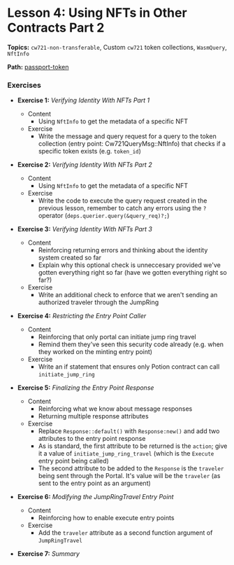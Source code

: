 # Lesson 4: Using NFTs in Other Contracts Part 2

**Topics:** `cw721-non-transferable`, Custom `cw721` token collections, `WasmQuery`, `NftInfo`

**Path:** [passport-token](https://github.com/drewstaylor/area-52-course-2/tree/main/nft/passport-token)

### Exercises

- **Exercise 1:** _Verifying Identity With NFTs Part 1_
  - Content
    - Using `NftInfo` to get the metadata of a specific NFT
  - Exercise
    - Write the message and query request for a query to the token collection (entry point: Cw721QueryMsg::NftInfo) that checks if a specific token exists (e.g. `token_id`)

- **Exercise 2:** _Verifying Identity With NFTs Part 2_
  - Content
    - Using `NftInfo` to get the metadata of a specific NFT
  - Exercise
    - Write the code to execute the query request created in the previous lesson, remember to catch any errors using the `?` operator (`deps.querier.query(&query_req)?;`)

- **Exercise 3:** _Verifying Identity With NFTs Part 3_
  - Content
    - Reinforcing returning errors and thinking about the identity system created so far
    - Explain why this optional check is unneccesary provided we've gotten everything right so far (have we gotten everything right so far?)
  - Exercise
    - Write an additional check to enforce that we aren't sending an authorized traveler through the JumpRing

- **Exercise 4:** _Restricting the Entry Point Caller_
  - Content
    - Reinforcing that only portal can initiate jump ring travel
    - Remind them they've seen this security code already (e.g. when they worked on the minting entry point)
  - Exercise
    - Write an if statement that ensures only Potion contract can call `initiate_jump_ring`

- **Exercise 5:** _Finalizing the Entry Point Response_
  - Content
    - Reinforcing what we know about message responses
    - Returning multiple response attributes
  - Exercise
    - Replace `Response::default()` with `Response:new()` and add two attributes to the entry point response
    - As is standard, the first attribute to be returned is the `action`; give it a value of `initiate_jump_ring_travel` (which is the `Execute` entry point being called)
    - The second attribute to be added to the `Response` is the `traveler` being sent through the Portal. It's value will be the `traveler` (as sent to the entry point as an argument)

- **Exercise 6:** _Modifying the JumpRingTravel Entry Point_
  - Content
    - Reinforcing how to enable execute entry points
  - Exercise
    - Add the `traveler` attribute as a second function argument of `JumpRingTravel`

- **Exercise 7:** _Summary_
